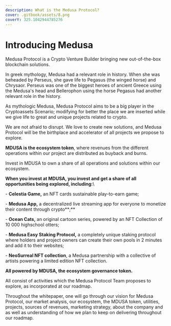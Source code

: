 ```yaml
---
description: What is the Medusa Protocol?
cover: .gitbook/assets/8.png
coverY: 325.1042944785276
---
```


# Introducing Medusa

Medusa Protocol is a Crypto Venture Builder bringing new out-of-the-box blockchain solutions.

In greek mythology, Medusa had a relevant role in history. When she was beheaded by Perseus, she gave life to Pegasus (the winged horse) and Chrysaor. Perseus was one of the biggest heroes of ancient Greece using the Medusa's head and Bellerophon using the horse Pegasus had another relevant role in the history.

As mythologic Medusa, Medusa Protocol aims to be a big player in the Cryptoassets Scenario; modifying for better the place we are inserted while we give life to great and unique projects related to crypto.&#x20;

We are not afraid to disrupt. We love to create new solutions, and Medusa Protocol will be the birthplace and accelerator of all projects we propose to explore.

**MDUSA is the ecosystem token**, where revenues from the different operations within our project are distributed as buyback and burns.&#x20;

Invest in MDUSA to own a share of all operations and solutions within our ecosystem.

**When you invest at MDUSA, you invest and get a share of all opportunities being explored, including:**\


\-        **Celestia Game,** an NFT cards sustainable play-to-earn game;&#x20;

\-        **Medusa App,** a decentralized live streaming app for everyone to monetize their content through crypto**;**

\-        **Ocean Cats,** an original cartoon series, powered by an NFT Collection of 10 000 highschool otters;

\-        **Medusa Easy Staking Protocol,** a completely unique staking protocol where holders and project owners can create their own pools in 2 minutes and add it to their websites;

\-        **NeoSurreal NFT collection**, a Medusa partnership with a collective of artists powering a limited edition NFT collection.

&#x20;

**All powered by MDUSA, the ecosystem governance token.**

All consist of activities which the Medusa Protocol Team proposes to explore, as incorporated at our roadmap.

Throughout the whitepaper, one will go through our vision for Medusa Protocol, our market analysis, our ecosystem, the MDUSA token, utilities, projects, sources of revenues, marketing strategy, about the company and as well as understanding of how we plan to keep on delivering throughout our roadmap.
